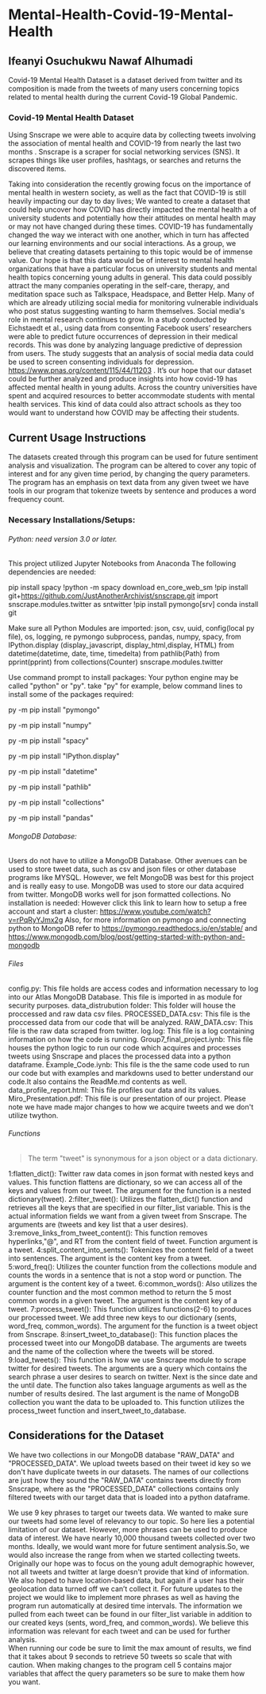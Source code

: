 # Mental-Health-Covid-19-Mental-Health
## Ifeanyi Osuchukwu Nawaf Alhumadi
Covid-19 Mental Health Dataset is a dataset derived from twitter and its composition is made from the tweets of many users concerning topics related to mental health during the current Covid-19 Global Pandemic. 

### Covid-19 Mental Health Dataset
Using Snscrape we were able to acquire data by collecting tweets involving the association of mental health and COVID-19 from  nearly the last two months . Snscrape is a scraper for social networking services (SNS). It scrapes things like user profiles, hashtags, or searches and returns the discovered items.

Taking into consideration the recently growing focus on the importance of mental health in western society, as well as the fact that COVID-19 is still heavily impacting our day to day lives; We wanted to create a dataset that could help uncover how COVID has directly impacted the mental health a of university students and potentially how their attitudes on mental health may or may not have changed during these times. COVID-19 has fundamentally changed the way we interact with one another, which in turn has affected our learning environments and our social interactions. As a group, we believe that creating datasets pertaining to this topic would be of immense value. Our hope is that this data would be of interest to mental health organizations that have a particular focus on university students and mental health topics concerning young adults in general. This data could possibly attract the many companies operating in the self-care, therapy, and meditation space such as Talkspace, Headspace, and Better Help. Many of which are already utilizing social media for monitoring vulnerable individuals who post status suggesting wanting to harm themselves. Social media's role in mental research continues to grow. In a study conducted by Eichstaedt et al., using data from consenting Facebook users’ researchers were able to predict future occurrences of depression in their medical records. This was done by analyzing language predictive of depression from users. The study suggests that an analysis of social media data could be used to screen consenting individuals for depression. https://www.pnas.org/content/115/44/11203 . It’s our hope that our dataset could be further analyzed and produce insights into how covid-19 has affected mental health in young adults. Across the country universities have spent and acquired resources to better accommodate students with mental health services. This kind of data could also attract schools as they too would want to understand how COVID may be affecting their students.



## Current Usage Instructions
The datasets created through this program can be used for future sentiment analysis and visualization. The program can be altered to cover any topic of interest and for any given time period, by changing the query parameters. The program has an emphasis on text data from any given tweet we have tools in our program that tokenize tweets by sentence and produces a word frequency count. 

### Necessary Installations/Setups:
###### Python: need version 3.0 or later.
This project utilized Jupyter Notebooks from Anaconda
 The following dependencies are needed:
 
 pip install spacy
 !python -m spacy download en_core_web_sm
 !pip install git+https://github.com/JustAnotherArchivist/snscrape.git
 import snscrape.modules.twitter as sntwitter
!pip install pymongo[srv]
 conda install git

 Make sure all Python Modules are imported:
 json, csv, uuid, config(local py file), os, logging, re
 pymongo subprocess, pandas, numpy, spacy, from IPython.display (display_javascript,
 display_html,display, HTML) from datetime(datetime, date, time, timedelta) from pathlib(Path)
 from pprint(pprint) from collections(Counter) snscrape.modules.twitter

 Use command prompt to install packages: 
 Your python engine may be called "python" or "py". take "py" for example, below command lines to install some of the packages required:

 py -m pip install "pymongo"

 py -m pip install "numpy"

 py -m pip install "spacy"

 py -m pip install "IPython.display"

 py -m pip install "datetime"

 py -m pip install "pathlib"

 py -m pip install "collections"

 py -m pip install "pandas"


###### MongoDB Database:
Users do not have to utilize a MongoDB Database. Other avenues can be used to store tweet data, such as csv and json files or other database programs like MYSQL. 
However, we felt MongoDB was best for this project and is really easy to use.
MongoDB was used to store our data acquired from twitter. MongoDB works well for  json formatted collections. 
No installation is needed: However click this link to learn how to setup a free account and start a cluster: https://www.youtube.com/watch?v=rPqRyYJmx2g
Also, for more information on pymongo and connecting python to MongoDB refer to https://pymongo.readthedocs.io/en/stable/ and https://www.mongodb.com/blog/post/getting-started-with-python-and-mongodb

###### Files
config.py: This file holds are access codes and information necessary to log into our Atlas MongoDB Database. This file is imported in as module for security purposes.
data_distrubution folder: This folder will house the proccessed and raw data csv files.
PROCESSED_DATA.csv: This file is the proccessed data from our code that will be analyzed.
RAW_DATA.csv: This file is the raw data scraped from twitter. 
log.log: This file is a log containing information on how the code is running. 
Group7_final_project.iynb: This file houses the python logic to run our code which acquires and processes tweets using Snscrape and places the processed data into a python dataframe. 
Example_Code.iynb: This file is the the same code used to run our code but with examples and markdowns used to better understand our code.It also contains the ReadMe.md contents as well.  
data_profile_report.html: This file profiles our data and its values. 
Miro_Presentation.pdf: This file is our presentation of our project. Please note we have made major changes to how we acquire tweets and we don't utilize twython.


######  Functions
>The term "tweet" is synonymous for a json object or a data dictionary.

1:flatten_dict(): Twitter raw data comes in json format with nested keys and values. This function flattens are dictionary, so we can access all of the keys and values from our tweet. The argument for the function is a nested dictionary(tweet).
 2:filter_tweet(): Utilizes the flatten_dict() function and retrieves all the keys that are specified in our filter_list variable. This is the actual information fields we want from a given tweet from Snscrape. The arguments are (tweets and key list that a user desires).
 3:remove_links_from_tweet_content(): This function removes hyperlinks,"@", and RT from the content field of tweet. Function argument is a tweet.
 4:split_content_into_sents(): Tokenizes the content field of a tweet into sentences. The argument is the content key from a tweet. 
 5:word_freq(): Utilizes the counter function from the collections module and counts the words in a sentence that is not a stop word or punction. The argument is the content key of a tweet. 
 6:common_words(): Also utilizes the counter function and the most common method to return the 5 most common words in a given tweet. The argument is the content key of a tweet. 
 7:process_tweet(): This function utilizes functions(2-6) to produces our processed tweet. We add three new keys to our dictionary (sents, word_freq, common_words). The argument for the function is a tweet object from Snscrape.
 8:insert_tweet_to_database(): This function places the processed tweet into our MongoDB database. The arguments are tweets and the name of the collection where the tweets will be stored. 
 9:load_tweets(): This function is how we use Snscrape module to scrape twitter for desired tweets. The arguments are a query which contains the search phrase a user desires to search on twitter. Next is the since date and the until date.  The function also takes language arguments as well as the number of results desired. The last argument is the name of MongoDB collection you want the data to be uploaded to. This function utilizes the process_tweet function and insert_tweet_to_database. 
 
 
 ## Considerations for the Dataset
 We have two collections in our MongoDB database "RAW_DATA" and "PROCESSED_DATA". We upload tweets based on their tweet id key so we don't have duplicate tweets in our datasets. The names of our collections are just how they sound the "RAW_DATA" contains tweets directly from Snscrape, where as the "PROCESSED_DATA" collections contains only filtered tweets with our target data that is loaded into a python dataframe. 
 
 We use 9 key phrases to target our tweets data. We wanted to make sure our tweets had some level of relevancy to our topic. So here lies a potential limitation of our dataset. However,
 more phrases can be used to produce data of interest. We have nearly 10,000 thousand tweets collected over two months. Ideally, we would want more for future sentiment analysis.So, we would also increase the range from when we started collecting tweets.  Originally our hope was to focus on the young adult demographic however, not all tweets and twitter at large doesn't provide that kind of information. We also hoped to have location-based data, but again if a user has their geolocation data turned off we can’t collect it. For future updates to the project we would like to implement more phrases as well as having the program run automatically at desired time intervals. The information we pulled from each tweet can be found in our filter_list variable in addition to our created keys (sents, word_freq, and  common_words).  We believe this information was relevant for each tweet and can be used for further analysis.  
 When running our code be sure to limit the max amount of results, we find that it takes about 9 seconds to retrieve 50 tweets so scale that with caution. When making changes to the program cell 5 contains major variables that affect the query parameters so be sure to make them how you want. 
